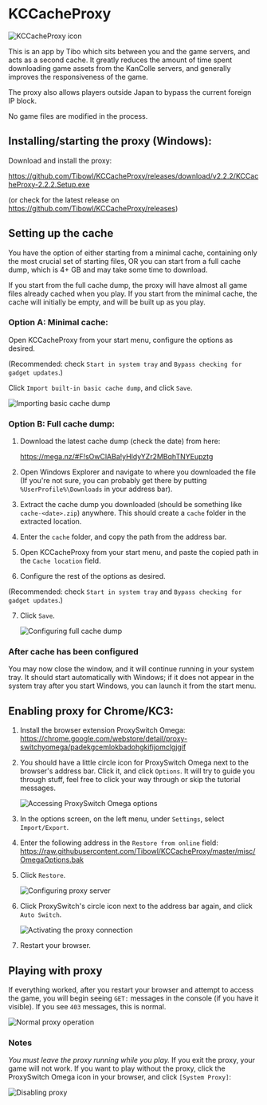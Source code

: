 # KCCacheProxy
   ![KCCacheProxy icon](/KCCacheProxy/200403_asashiofairy_sm.png)
   
This is an app by Tibo which sits between you and the game servers, and acts as a
second cache. It greatly reduces the amount of time spent downloading game assets
from the KanColle servers, and generally improves the responsiveness of the game.

The proxy also allows players outside Japan to bypass the current foreign IP block.

No game files are modified in the process.


## Installing/starting the proxy (Windows):

Download and install the proxy:

   https://github.com/Tibowl/KCCacheProxy/releases/download/v2.2.2/KCCacheProxy-2.2.2.Setup.exe
   
   (or check for the latest release on https://github.com/Tibowl/KCCacheProxy/releases)

## Setting up the cache

You have the option of either starting from a minimal cache, containing only the most crucial set of starting files, OR you can start from a full cache dump, which is 4+ GB and may take some time to download.

If you start from the full cache dump, the proxy will have almost all game files already cached when you play. If you start from the minimal cache, the cache will initially be empty, and will be built up as you play.

### Option A: Minimal cache:

Open KCCacheProxy from your start menu, configure the options as desired.

(Recommended: check `Start in system tray` and `Bypass checking for gadget updates`.)

Click `Import built-in basic cache dump`, and click `Save`.

   ![Importing basic cache dump](/KCCacheProxy/A10.png)
   
### Option B: Full cache dump:

1) Download the latest cache dump (check the date) from here:

   https://mega.nz/#F!sOwClABa!yHldyYZr2MBqhTNYEupztg
   
2) Open Windows Explorer and navigate to where you downloaded the file (If you're not sure, you can probably get there by putting `%UserProfile%\Downloads` in your address bar).

3) Extract the cache dump you downloaded (should be something like `cache-<date>.zip`) anywhere. This should create a `cache` folder in the extracted location.

4) Enter the `cache` folder, and copy the path from the address bar.

5) Open KCCacheProxy from your start menu, and paste the copied path in the `Cache location` field.

6) Configure the rest of the options as desired.

(Recommended: check `Start in system tray` and `Bypass checking for gadget updates`.)

7) Click `Save`.

   ![Configuring full cache dump](/KCCacheProxy/A12.png)

### After cache has been configured

You may now close the window, and it will continue running in your system tray.
It should start automatically with Windows; if it does not appear in the system tray after you start Windows, you can launch it from the start menu.
 
## Enabling proxy for Chrome/KC3:

1) Install the browser extension ProxySwitch Omega:
   https://chrome.google.com/webstore/detail/proxy-switchyomega/padekgcemlokbadohgkifijomclgjgif

2) You should have a little circle icon for ProxySwitch Omega next to the browser's
   address bar. Click it, and click `Options`. It will try to guide you
   through stuff, feel free to click your way through or skip the tutorial messages.

   ![Accessing ProxySwitch Omega options](/KCCacheProxy/B2.png)

3) In the options screen, on the left menu, under `Settings`, select `Import/Export`. 
4) Enter the following address in the `Restore from online` field:
   https://raw.githubusercontent.com/Tibowl/KCCacheProxy/master/misc/OmegaOptions.bak
5) Click `Restore`.

   ![Configuring proxy server](/KCCacheProxy/A11.png)

6) Click ProxySwitch's circle icon next to the address bar again,
   and click `Auto Switch`.

   ![Activating the proxy connection](/KCCacheProxy/B8.png)

7) Restart your browser.


## Playing with proxy

If everything worked, after you restart your browser and attempt to access the game,
you will begin seeing `GET:` messages in the console (if you have it visible).
If you see `403` messages, this is normal.

   ![Normal proxy operation](/KCCacheProxy/C1.png)

### Notes
*You must leave the proxy running while you play.*
If you exit the proxy, your game will not work.
If you want to play without the proxy, click the ProxySwitch Omega icon in your browser,
and click `[System Proxy]`:

   ![Disabling proxy](/KCCacheProxy/C2.png)
